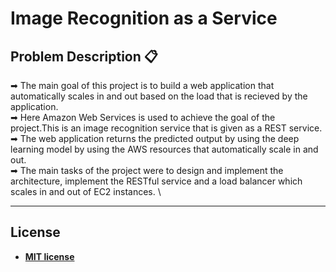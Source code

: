 # Image Recognition as a Service

## Problem Description 📋
➡ The main goal of this project is to build a web application that automatically scales in and out based on the load that is recieved by the application. \
➡ Here Amazon Web Services is used to achieve the goal of the project.This is an image recognition service that is given as a REST service. \
➡ The web application returns the predicted output by using the deep learning model by using the AWS resources that automatically scale in and out. \
➡ The main tasks of the project were to design and implement the architecture, implement the RESTful service and a load balancer which scales in and out of EC2 instances. \

---

## License
- **[MIT license](http://opensource.org/licenses/mit-license.php)**
